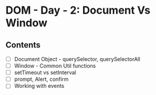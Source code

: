 # DOM - Day - 2: Document Vs Window

## Contents

- [ ] Document Object - querySelector, querySelectorAll
- [ ] Window - Common Util functions
- [ ] setTimeout vs setInterval
- [ ] prompt, Alert, confirm
- [ ] Working with events

